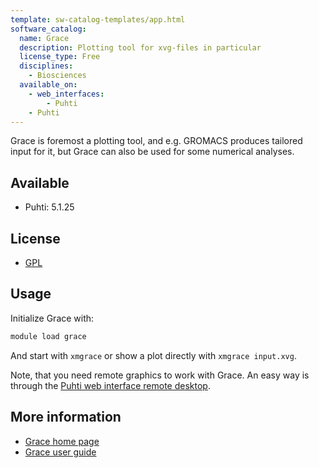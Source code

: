 ```yaml
---
template: sw-catalog-templates/app.html
software_catalog:
  name: Grace
  description: Plotting tool for xvg-files in particular
  license_type: Free
  disciplines:
    - Biosciences
  available_on:
    - web_interfaces:
        - Puhti
    - Puhti
---
```


Grace is foremost a plotting tool, and e.g. GROMACS produces tailored input for
it, but Grace can also be used for some numerical analyses.

## Available

* Puhti: 5.1.25

## License

* [GPL](https://plasma-gate.weizmann.ac.il/Grace/doc/GPL.html)

## Usage

Initialize Grace with:

```bash
module load grace
```

And start with `xmgrace` or show a plot directly with `xmgrace input.xvg`.

Note, that you need remote graphics to work with Grace. An easy way is through the
[Puhti web interface remote desktop](../computing/webinterface/desktop.md).

## More information

* [Grace home page](https://plasma-gate.weizmann.ac.il/Grace/)
* [Grace user guide](https://plasma-gate.weizmann.ac.il/Grace/doc/UsersGuide.html)
